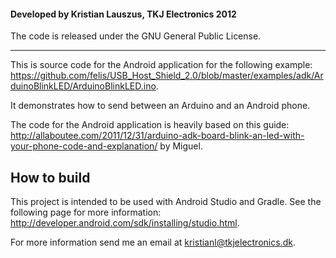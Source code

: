 #### Developed by Kristian Lauszus, TKJ Electronics 2012

The code is released under the GNU General Public License.
_________

This is source code for the Android application for the following example:
<https://github.com/felis/USB_Host_Shield_2.0/blob/master/examples/adk/ArduinoBlinkLED/ArduinoBlinkLED.ino>.

It demonstrates how to send between an Arduino and an Android phone.

The code for the Android application is heavily based on this guide:
<http://allaboutee.com/2011/12/31/arduino-adk-board-blink-an-led-with-your-phone-code-and-explanation/> by Miguel.

## How to build

This project is intended to be used with Android Studio and Gradle. See the following page for more information: <http://developer.android.com/sdk/installing/studio.html>.

For more information send me an email at <kristianl@tkjelectronics.dk>.